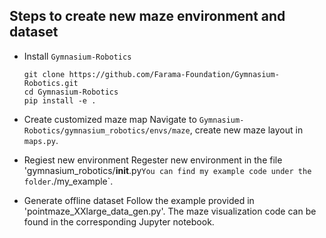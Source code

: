
## Steps to create new maze environment and dataset

- Install `Gymnasium-Robotics`
  ```
  git clone https://github.com/Farama-Foundation/Gymnasium-Robotics.git
  cd Gymnasium-Robotics
  pip install -e .
  ```

- Create customized maze map
  Navigate to `Gymnasium-Robotics/gymnasium_robotics/envs/maze`, create new maze layout in `maps.py`.
- Regiest new environment
  Regester new environment in the file 'gymnasium_robotics/__init__.py`
  You can find my example code under the folder `./my_example`.

- Generate offline dataset
  Follow the example provided in 'pointmaze_XXlarge_data_gen.py'. The maze visualization code can be found in the corresponding Jupyter notebook.